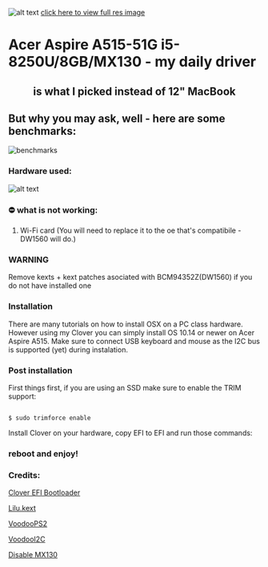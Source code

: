 
  
  
  



![alt text](https://i.imgur.com/tNUJpOw.png  "Logo")
[click here to view full res image](https://i.imgur.com/zn9kw5U.png)
# 
 # Acer Aspire A515-51G i5-8250U/8GB/MX130 - my daily driver
## <center>is what I picked instead of 12" MacBook</center>
## But why you may ask, well - here are some benchmarks:
![benchmarks](https://i.imgur.com/YJLJFUv.png)
### Hardware used:

![alt text](https://i.imgur.com/gh12k45.png  "specs")


### ⛔️ what is not working:

1. Wi-Fi card (You will need to replace it to the oe that's compatibile - DW1560 will do.)


### WARNING

Remove kexts + kext patches asociated with BCM94352Z(DW1560) if you do not have installed one

### Installation

  

There are many tutorials on how to install OSX on a PC class hardware. However using my Clover you can simply install OS 10.14 or newer on Acer Aspire A515. Make sure to connect USB keyboard and mouse as the I2C bus is supported (yet) during instalation.

  

### Post installation

First things first, if you are using an SSD make sure to enable the TRIM support:

```

$ sudo trimforce enable

```

Install Clover on your hardware, copy EFI to EFI and run those commands:


### reboot and enjoy!
### Credits:

[Clover EFI Bootloader](https://github.com/Clover-EFI-Bootloader/clover)

[Lilu.kext](https://github.com/acidanthera/Lilu/releases)

[VoodooPS2](https://github.com/RehabMan/OS-X-Voodoo-PS2-Controller)

[VoodooI2C](https://github.com/alexandred/VoodooI2C)

[Disable MX130](https://www.tonymacx86.com/threads/guide-disabling-discrete-graphics-in-dual-gpu-laptops.163772/)
